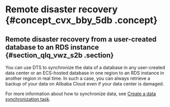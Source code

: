 # Remote disaster recovery {#concept_cvx_bby_5db .concept}

## Remote disaster recovery from a user-created database to an RDS instance {#section_qlq_vwz_s2b .section}

You can use DTS to synchronize the data of a database in any user-created data center or an ECS-hosted database in one region to an RDS instance in another region in real time. In such a case, you can always retrieve a backup of your data on Alibaba Cloud even if your data center is damaged.

For more information about how to synchronize data, see [Create a data synchronization task](https://www.alibabacloud.com/help/doc-detail/26614.htm?spm=a2c63.l28256.b99.19.63264727UVxSze).

